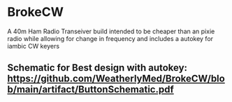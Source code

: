 # BrokeCW
A 40m Ham Radio Transeiver build intended to be cheaper than an pixie radio while allowing for change in frequency and includes a autokey for iambic CW keyers
## Schematic for Best design with autokey: https://github.com/WeatherlyMed/BrokeCW/blob/main/artifact/ButtonSchematic.pdf
